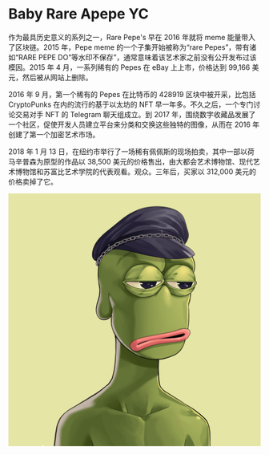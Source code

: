 # Baby Rare Apepe YC

作为最具历史意义的系列之一，Rare Pepe's 早在 2016 年就将 meme 能量带入了区块链。2015 年，Pepe meme 的一个子集开始被称为“rare Pepes”，带有诸如“RARE PEPE DO”等水印不保存”，通常意味着该艺术家之前没有公开发布过该模因。2015 年 4 月，一系列稀有的 Pepes 在 eBay 上上市，价格达到 99,166 美元，然后被从网站上删除。

2016 年 9 月，第一个稀有的 Pepes 在比特币的 428919 区块中被开采，比包括 CryptoPunks 在内的流行的基于以太坊的 NFT 早一年多。不久之后，一个专门讨论交易对手 NFT 的 Telegram 聊天组成立。到 2017 年，围绕数字收藏品发展了一个社区，促使开发人员建立平台来分类和交换这些独特的图像，从而在 2016 年创建了第一个加密艺术市场。

2018 年 1 月 13 日，在纽约市举行了一场稀有佩佩斯的现场拍卖，其中一部以荷马辛普森为原型的作品以 38,500 美元的价格售出，由大都会艺术博物馆、现代艺术博物馆和苏富比艺术学院的代表观看。观众。三年后，买家以 312,000 美元的价格卖掉了它。

![nft](673d41d6bf60802efa5a37029b9c2148.png)
